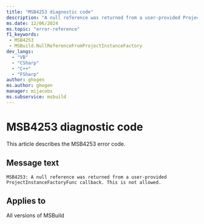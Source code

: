 ```yaml
---
title: "MSB4253 diagnostic code"
description: "A null reference was returned from a user-provided ProjectInstanceFactoryFunc callback. This is not allowed."
ms.date: 12/06/2024
ms.topic: "error-reference"
f1_keywords:
 - MSB4253
 - MSBuild.NullReferenceFromProjectInstanceFactory
dev_langs:
  - "VB"
  - "CSharp"
  - "C++"
  - "FSharp"
author: ghogen
ms.author: ghogen
manager: mijacobs
ms.subservice: msbuild
---
```


# MSB4253 diagnostic code

<!-- :::ErrorDefinitionDescription::: -->
<!-- :::editable-content name="introDescription"::: -->
This article describes the MSB4253 error code.
<!-- :::editable-content-end::: -->

## Message text

`MSB4253: A null reference was returned from a user-provided ProjectInstanceFactoryFunc callback. This is not allowed.`

<!-- :::editable-content name="postOutputDescription"::: -->
<!--
{StrBegin="MSB4253: "}
      LOCALIZATION:  Do not localize the following words: ProjectInstanceFactoryFunc.
-->
<!-- :::editable-content-end::: -->
<!-- :::ErrorDefinitionDescription-end::: -->

## Applies to

All versions of MSBuild
